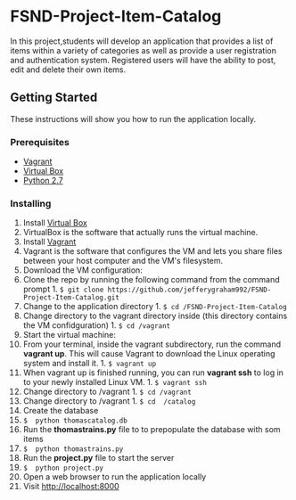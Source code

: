 # FSND-Project-Item-Catalog

In this project,students will develop an application that provides a list of items within a variety of categories as well as provide a user registration and authentication system. Registered users will have the ability to post, edit and delete their own items.

## Getting Started

These instructions will show you how to run the application locally.

### Prerequisites

* [Vagrant](https://www.vagrantup.com/)
* [Virtual Box](https://www.virtualbox.org/)
* [Python 2.7](https://www.python.org/downloads/release/python-2713/)

### Installing
1. Install [Virtual Box](https://www.virtualbox.org/)
  1. VirtualBox is the software that actually runs the virtual machine.
2. Install  [Vagrant](https://www.vagrantup.com/)
  1. Vagrant is the software that configures the VM and lets you share files between your host computer and the VM's filesystem.
3. Download the VM configuration:
  1. Clone the repo by running the following command from the command prompt
    1. `$ git clone https://github.com/jefferygraham992/FSND-Project-Item-Catalog.git`
  2. Change to the  application directory
    1. `$ cd /FSND-Project-Item-Catalog`
  3. Change directory to the vagrant directory inside (this directory contains the VM confidguration)
    1. `$ cd /vagrant`
4. Start the virtual machine:
  1. From your terminal, inside the vagrant subdirectory, run the command **vagrant up**. This will cause Vagrant to download the Linux operating system and install it.
    1. `$ vagrant up`
  2. When vagrant up is finished running, you can run **vagrant ssh** to log in to your newly installed Linux VM.
    1. `$ vagrant ssh`
  3. Change directory to /vagrant
    1. `$ cd /vagrant`
  4. Change directory to /vagrant
    1. `$ cd  /catalog`
5. Create the database
  1. `$  python thomascatalog.db`
6. Run the **thomastrains.py** file to to prepopulate the database with som items
  1. `$  python thomastrains.py`
7. Run the **project.py** file to start the server
  1. `$  python project.py`
8. Open a web browser to run the application locally
  1. Visit [http://localhost:8000](http://localhost:8000)
